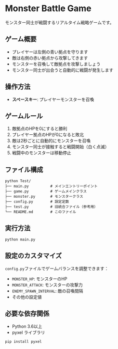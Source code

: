 # Monster Battle Game

モンスター同士が戦闘するリアルタイム戦略ゲームです。

## ゲーム概要

- プレイヤーは左側の青い拠点を守ります
- 敵は右側の赤い拠点から攻撃してきます
- モンスターを召喚して敵拠点を攻撃しましょう
- モンスター同士が出会うと自動的に戦闘が発生します

## 操作方法

- **スペースキー**: プレイヤーモンスターを召喚

## ゲームルール

1. 敵拠点のHPを0にすると勝利
2. プレイヤー拠点のHPが0になると敗北
3. 敵は2秒ごとに自動的にモンスターを召喚
4. モンスター同士が接触すると戦闘開始（白く点滅）
5. 戦闘中のモンスターは移動停止

## ファイル構成

```
python Test/
├── main.py          # メインエントリーポイント
├── game.py          # ゲームメインクラス
├── monster.py       # モンスタークラス
├── config.py        # 設定定数
├── test.py          # 旧統合ファイル（参考用）
└── README.md        # このファイル
```

## 実行方法

```bash
python main.py
```

## 設定のカスタマイズ

`config.py`ファイルでゲームバランスを調整できます：

- `MONSTER_HP`: モンスターのHP
- `MONSTER_ATTACK`: モンスターの攻撃力
- `ENEMY_SPAWN_INTERVAL`: 敵の召喚間隔
- その他の設定値

## 必要な依存関係

- Python 3.6以上
- pyxel ライブラリ

```bash
pip install pyxel
```
